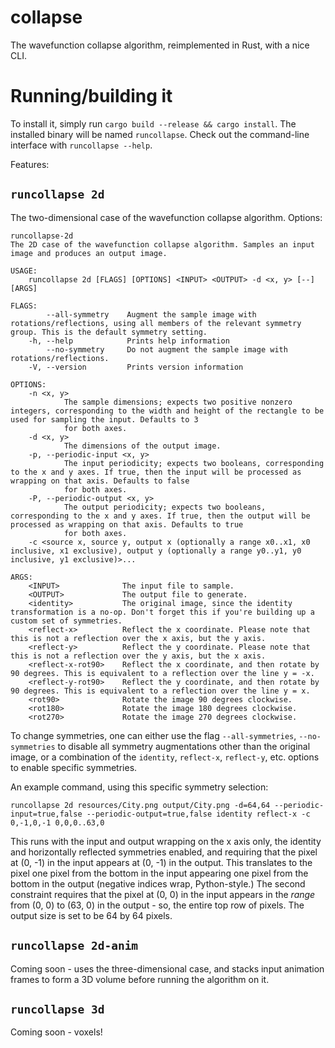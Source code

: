 # collapse

The wavefunction collapse algorithm, reimplemented in Rust, with a nice CLI.

# Running/building it

To install it, simply run `cargo build --release && cargo install`. The installed binary will be named `runcollapse`. Check out the command-line interface with `runcollapse --help`.

Features:

## `runcollapse 2d`

The two-dimensional case of the wavefunction collapse algorithm. Options:

```
runcollapse-2d
The 2D case of the wavefunction collapse algorithm. Samples an input image and produces an output image.

USAGE:
    runcollapse 2d [FLAGS] [OPTIONS] <INPUT> <OUTPUT> -d <x, y> [--] [ARGS]

FLAGS:
        --all-symmetry    Augment the sample image with rotations/reflections, using all members of the relevant symmetry group. This is the default symmetry setting.
    -h, --help            Prints help information
        --no-symmetry     Do not augment the sample image with rotations/reflections.
    -V, --version         Prints version information

OPTIONS:
    -n <x, y>
            The sample dimensions; expects two positive nonzero integers, corresponding to the width and height of the rectangle to be used for sampling the input. Defaults to 3
            for both axes.
    -d <x, y>
            The dimensions of the output image.
    -p, --periodic-input <x, y>
            The input periodicity; expects two booleans, corresponding to the x and y axes. If true, then the input will be processed as wrapping on that axis. Defaults to false
            for both axes.
    -P, --periodic-output <x, y>
            The output periodicity; expects two booleans, corresponding to the x and y axes. If true, then the output will be processed as wrapping on that axis. Defaults to true
            for both axes.
    -c <source x, source y, output x (optionally a range x0..x1, x0 inclusive, x1 exclusive), output y (optionally a range y0..y1, y0 inclusive, y1 exclusive)>...        

ARGS:
    <INPUT>              The input file to sample.
    <OUTPUT>             The output file to generate.
    <identity>           The original image, since the identity transformation is a no-op. Don't forget this if you're building up a custom set of symmetries.
    <reflect-x>          Reflect the x coordinate. Please note that this is not a reflection over the x axis, but the y axis.
    <reflect-y>          Reflect the y coordinate. Please note that this is not a reflection over the y axis, but the x axis.
    <reflect-x-rot90>    Reflect the x coordinate, and then rotate by 90 degrees. This is equivalent to a reflection over the line y = -x.
    <reflect-y-rot90>    Reflect the y coordinate, and then rotate by 90 degrees. This is equivalent to a reflection over the line y = x.
    <rot90>              Rotate the image 90 degrees clockwise.
    <rot180>             Rotate the image 180 degrees clockwise.
    <rot270>             Rotate the image 270 degrees clockwise.
```

To change symmetries, one can either use the flag `--all-symmetries`, `--no-symmetries` to disable all symmetry augmentations other than the original image, or a combination of the `identity`, `reflect-x`, `reflect-y`, etc. options to enable specific symmetries.

An example command, using this specific symmetry selection:

```runcollapse 2d resources/City.png output/City.png -d=64,64 --periodic-input=true,false --periodic-output=true,false identity reflect-x -c 0,-1,0,-1 0,0,0..63,0```

This runs with the input and output wrapping on the x axis only, the identity and horizontally reflected symmetries enabled, and requiring that the pixel at (0, -1) in the input appears at (0, -1) in the output. This translates to the pixel one pixel from the bottom in the input appearing one pixel from the bottom in the output (negative indices wrap, Python-style.) The second constraint requires that the pixel at (0, 0) in the input appears in the *range* from (0, 0) to (63, 0) in the output - so, the entire top row of pixels. The output size is set to be 64 by 64 pixels.

## `runcollapse 2d-anim`

Coming soon - uses the three-dimensional case, and stacks input animation frames to form a 3D volume before running the algorithm on it.

## `runcollapse 3d`

Coming soon - voxels!
